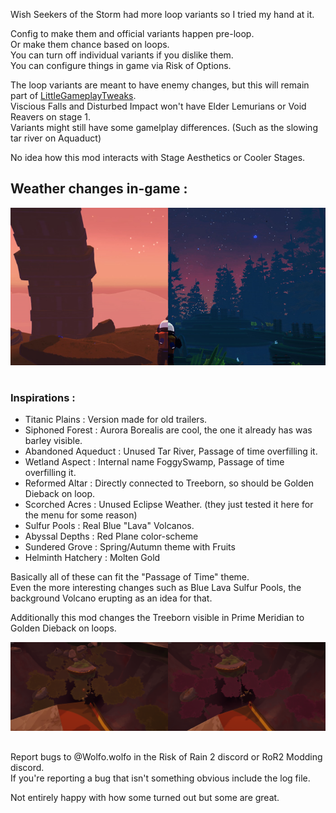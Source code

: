 Wish Seekers of the Storm had more loop variants so I tried my hand at it.

Config to make them and official variants happen pre-loop.\
Or make them chance based on loops.\
You can turn off individual variants if you dislike them.\
You can configure things in game via Risk of Options.


The loop variants are meant to have enemy changes, but this will remain part of [LittleGameplayTweaks](https://thunderstore.io/package/Wolfo/LittleGameplayTweaks/).\
Viscious Falls and Disturbed Impact won't have Elder Lemurians or Void Reavers on stage 1.\
Variants might still have some gamelplay differences. (Such as the slowing tar river on Aquaduct)

No idea how this mod interacts with Stage Aesthetics or Cooler Stages.
 

## Weather changes in-game :
  
![Image not showing up from Github](https://raw.githubusercontent.com/WolfoIsBestWolf/ror2-LittleGameplayTweaks/main/modPageImages/ltgStages.png)

#
### Inspirations :
- Titanic Plains : Version made for old trailers.
- Siphoned Forest : Aurora Borealis are cool, the one it already has was barley visible.  
- Abandoned Aqueduct : Unused Tar River, Passage of time overfilling it.
- Wetland Aspect : Internal name FoggySwamp, Passage of time overfilling it.
- Reformed Altar : Directly connected to Treeborn, so should be Golden Dieback on loop.
- Scorched Acres : Unused Eclipse Weather. (they just tested it here for the menu for some reason)
- Sulfur Pools : Real Blue "Lava" Volcanos. 
- Abyssal Depths : Red Plane color-scheme
- Sundered Grove : Spring/Autumn theme with Fruits
- Helminth Hatchery : Molten Gold
 


Basically all of these can fit the "Passage of Time" theme.\
Even the more interesting changes such as Blue Lava Sulfur Pools, the background Volcano erupting as an idea for that.

Additionally this mod changes the Treeborn visible in Prime Meridian to Golden Dieback on loops.

![Image not showing up from Github](https://raw.githubusercontent.com/WolfoIsBestWolf/ror2-LittleGameplayTweaks/main/modPageImages/ltgStagesMeridian.png)

##
 
Report bugs to @Wolfo.wolfo in the Risk of Rain 2 discord or RoR2 Modding discord.\
If you're reporting a bug that isn't something obvious include the log file.

Not entirely happy with how some turned out but some are great.